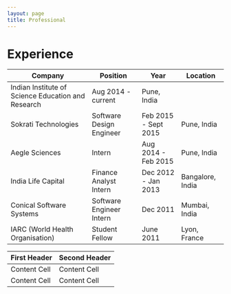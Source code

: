 ```yaml
---
layout: page
title: Professional
---
```


# Experience


Company   | Position   | Year   |   Location 
------------   |   -------------   |   -------------   |   -------------
Indian Institute of Science Education and Research | Aug 2014 - current | Pune, India 
Sokrati Technologies | Software Design Engineer | Feb 2015 - Sept 2015 | Pune, India   
Aegle Sciences | Intern | Aug 2014 - Feb 2015 | Pune, India   
India Life Capital | Finance Analyst Intern | Dec 2012 - Jan 2013 | Bangalore, India  
Conical Software Systems | Software Engineer Intern | Dec 2011 | Mumbai, India   
IARC (World Health Organisation) | Student Fellow | June 2011 | Lyon, France    




| First Header  | Second Header |
| ------------- | ------------- |
| Content Cell  | Content Cell  |
| Content Cell  | Content Cell  |